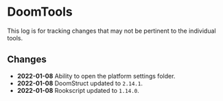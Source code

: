 DoomTools
=========

This log is for tracking changes that may not be pertinent to the individual tools.


Changes
-------

- **2022-01-08** Ability to open the platform settings folder.
- **2022-01-08** DoomStruct updated to `2.14.1`.
- **2022-01-08** Rookscript updated to `1.14.0`.
